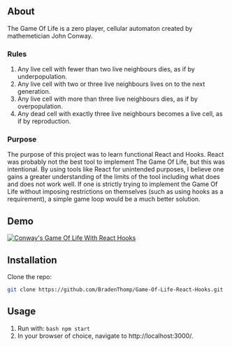 ## About
The Game Of Life is a zero player, cellular automaton created by mathemetician John Conway.  

### Rules
1) Any live cell with fewer than two live neighbours dies, as if by underpopulation.
2) Any live cell with two or three live neighbours lives on to the next generation.
3) Any live cell with more than three live neighbours dies, as if by overpopulation.
4) Any dead cell with exactly three live neighbours becomes a live cell, as if by reproduction.

### Purpose
The purpose of this project was to learn functional React and Hooks.  React was probably not the best tool to implement The Game Of Life, but this was intentional.  By using tools like React for unintended purposes, I believe one gains a greater understanding of the limits of the tool including what does and does not work well.  If one is strictly trying to implement the Game Of Life without imposing restrictions on themselves (such as using hooks as a requirement), a simple game loop would be a much better solution.

## Demo
[![Conway's Game Of Life With React Hooks](http://img.youtube.com/vi/hGrzTAmNfoc/0.jpg)](http://www.youtube.com/watch?v=hGrzTAmNfoc "Conway's Game Of Life With React Hooks")

## Installation
Clone the repo:
```bash
git clone https://github.com/BradenThomp/Game-Of-Life-React-Hooks.git
```

## Usage
1. Run with: ```bash npm start```
2. In your browser of choice, navigate to http://localhost:3000/.
